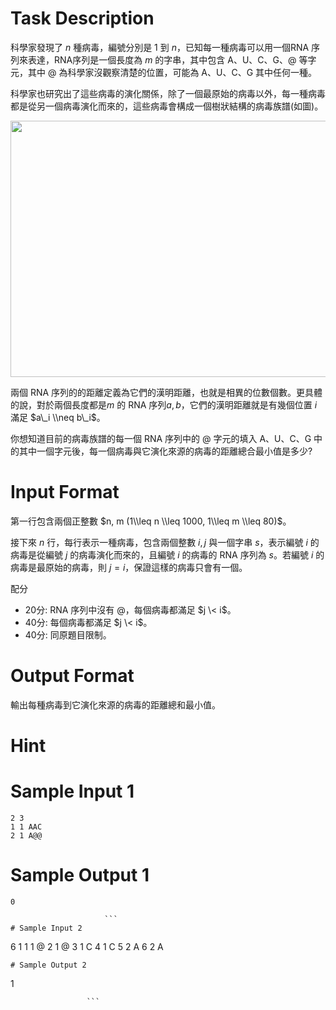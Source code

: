 # Task Description
科學家發現了 $n$ 種病毒，編號分別是 $1$ 到 $n$，已知每一種病毒可以用一個RNA 序列來表達，RNA序列是一個長度為 $m$ 的字串，其中包含 A、U、C、G、@ 等字元，其中 @ 為科學家沒觀察清楚的位置，可能為 A、U、C、G 其中任何一種。

科學家也研究出了這些病毒的演化關係，除了一個最原始的病毒以外，每一種病毒都是從另一個病毒演化而來的，這些病毒會構成一個樹狀結構的病毒族譜(如圖)。

<img src="./ShowImage_id_1671" height="410" width="800" />

兩個 RNA 序列的的距離定義為它們的漢明距離，也就是相異的位數個數。更具體的說，對於兩個長度都是$m$ 的 RNA 序列$a, b$，它們的漢明距離就是有幾個位置 $i$ 滿足 $a\_i \\neq b\_i$。

你想知道目前的病毒族譜的每一個 RNA 序列中的 @ 字元的填入 A、U、C、G 中的其中一個字元後，每一個病毒與它演化來源的病毒的距離總合最小值是多少?
# Input Format
第一行包含兩個正整數 $n, m (1\\leq n \\leq 1000, 1\\leq m \\leq 80)$。

接下來 $n$ 行，每行表示一種病毒，包含兩個整數 $i, j$ 與一個字串 $s$，表示編號 $i$ 的病毒是從編號 $j$ 的病毒演化而來的，且編號 $i$ 的病毒的 RNA 序列為 $s$。若編號 $i$ 的病毒是最原始的病毒，則 $j=i$，保證這樣的病毒只會有一個。

配分

* 20分: RNA 序列中沒有 @，每個病毒都滿足 $j \< i$。
* 40分: 每個病毒都滿足 $j \< i$。
* 40分: 同原題目限制。
# Output Format
輸出每種病毒到它演化來源的病毒的距離總和最小值。
# Hint

# Sample Input 1
```
2 3
1 1 AAC
2 1 A@@
```
# Sample Output 1
```
0

                     ```
# Sample Input 2
```
6 1
1 1 @
2 1 @
3 1 C
4 1 C
5 2 A
6 2 A
```
# Sample Output 2
```
1

                     ```

